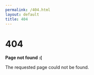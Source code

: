 ```yaml
---
permalink: /404.html
layout: default
title: 404
---
```

# 404

**Page not found :(**

The requested page could not be found.
